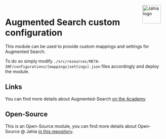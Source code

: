 <a href="https://www.jahia.com/">
    <img src="https://www.jahia.com/modules/jahiacom-templates/images/jahia-3x.png" alt="Jahia logo" title="Jahia" align="right" height="60" />
</a>

Augmented Search custom configuration
======================

This module can be used to provide custom mappings and settings for Augmented Search.

To do so simply modify `./src/resources/META-INF/configurations/[mappings|settings].json` files accordingly and deploy the module.


## Links
You can find more details about Augmented-Search [on the Academy](https://academy.jahia.com/documentation/developer#augmented-search)

## Open-Source

This is an Open-Source module, you can find more details about Open-Source @ Jahia [in this repository](https://github.com/Jahia/open-source).
